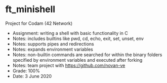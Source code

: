# ft_minishell

Project for Codam (42 Network)

- Assignment: writing a shell with basic functionality in C
- Notes: includes builtins like pwd, cd, echo, exit, set, unset, env
- Notes: supports pipes and redirections
- Notes: expands environment variables
- Notes: non-builtin commands are searched for within the binary folders specified by environment variables and executed after forking
- Notes: team project with https://github.com/novan-ve
- Grade: 100%
- Date: 3 June 2020
